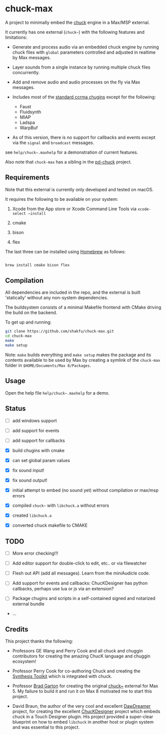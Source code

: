 # chuck-max

A project to minimally embed the [chuck](https://chuck.stanford.edu) engine in a Max/MSP external. 

It currently has one external (`chuck~`) with the following features and limitations:

- Generate and process audio via an embedded chuck engine by running chuck files with `global` parameters controlled and adjusted in realtime by Max messages.

- Layer sounds from a single instance by running multiple chuck files concurrently.

- Add and remove audio and audio processes on the fly via Max messages.

- Includes most of the [standard ccrma chugins](https://github.com/ccrma/chugins) except for the following: 

	- Faust
	- Fluidsynth
	- MIAP
	- Ladspa
	- WarpBuf

- As of this version, there is no support for callbacks and events except via the `signal` and `broadcast` messages.

see `help/chuck~.maxhelp` for a demonstration of current features.

Also note that `chuck-max` has a sibling in the [pd-chuck](https://github.com/shakfu/pd-chuck) project.

## Requirements

Note that this external is currently only developed and tested on macOS.

It requires the following to be available on your system:

1. Xcode from the App store or Xcode Command Line Tools via `xcode-select –install`

2. cmake

3. bison

4. flex

The last three can be installed using [Homebrew](https://brew.sh) as follows:

```bash

brew install cmake bison flex

```

## Compilation

All dependencies are included in the repo, and the external is built 'statically' without any non-system dependencies.

The buildsystem consists of a minimal Makefile frontend with CMake driving the build on the backend.

To get up and running:

```bash
git clone https://github.com/shakfu/chuck-max.git
cd chuck-max
make
make setup
```

Note: `make` builds everything and `make setup` makes the package and its contents available to be used by Max by creating a symlink of the `chuck-max` folder in `$HOME/Documents/Max 8/Packages`.

## Usage

Open the help file `help/chuck~.maxhelp` for a demo.


## Status

- [ ] add windows support
- [ ] add support for events
- [ ] add support for callbacks
- [x] build chugins with cmake
- [x] can set global param values
- [x] fix sound input!
- [x] fix sound output!
- [x] initial attempt to embed (no sound yet) without compilation or max/msp errors
- [x] compiled `chuck~` with `libchuck.a` without errors
- [x] created `libchuck.a`
- [x] converted chuck makefile to CMAKE


## TODO

- [ ] More error checking!!! 

- [ ] Add editor support for double-click to edit, etc.. or via filewatcher

- [ ] Flesh out API (add all messages). Learn from the miniAudicle code.

- [ ] Add support for events and callbacks: ChucKDesigner has python callbacks, perhaps use lua or js via an extension?

- [ ] Package chugins and scripts in a self-contained signed and notarized external bundle

- ...


## Credits

This project thanks the following:

- Professors GE Wang and Perry Cook and all chuck and chuggin contributors for creating the amazing ChucK language and chuggin ecosystem!

- Professor Perry Cook for co-authoring Chuck and creating the [Synthesis Toolkit](https://github.com/thestk/stk) which is integrated with chuck.

- Professor [Brad Garton](http://sites.music.columbia.edu/brad) for creating the original [chuck~](http://sites.music.columbia.edu/brad/chuck~) external for Max 5. My failure to build it and run it on Max 8 motivated me to start this project.

- David Braun, the author of the very cool and excellent [DawDreamer](https://github.com/DBraun/DawDreamer) project, for creating the excellent [ChucKDesigner](https://github.com/DBraun/ChucKDesigner) project which embeds chuck in a Touch Designer plugin. His project provided a super-clear blueprint on how to embed `libchuck` in another host or plugin system and was essential to this project.

